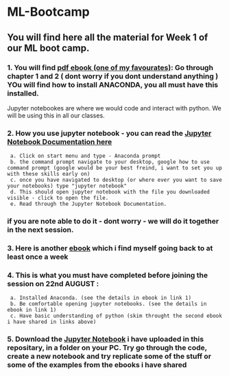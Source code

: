 # ML-Bootcamp
## You will find here all the material for Week 1 of our ML boot camp. 

### 1. You will find [pdf ebook (one of my favourates)](https://github.com/bharathkreddy/ML-Bootcamp/blob/master/000%20Python_for_Data_Analysis__Data_Wran(z-lib.org).pdf): Go through chapter 1 and 2 ( dont worry if you dont understand anything ) YOu will find how to install ANACONDA, you all must have this installed. 
Jupyter notebookes are where we would code and interact with python. We will be using this in all our classes.

### 2. How you use jupyter notebook - you can read the [Jupyter Notebook Documentation here](https://jupyter-notebook.readthedocs.io/en/stable/examples/Notebook/Notebook%20Basics.html)
     a. Click on start menu and type - Anaconda prompt
     b. the command prompt navigate to your desktop, google how to use command prompt (google would be your best freind, i want to set you up with these skills early on)
     c. once you have navigated to desktop (or where ever you want to save your notebooks) type "jupyter notebook"
     d. This should open jupyter notebook with the file you downloaded visible - click to open the file.
     e. Read through the Jupyter Notebook Documentation.

### if you are note able to do it - dont worry - we will do it together in the next session.

### 3. Here is another [ebook](https://runestone.academy/runestone/books/published/thinkcspy/index.html) which i find myself going back to at least once a week

### 4. This is what you must have completed before joining the session on 22nd AUGUST : 
     a. Installed Anaconda. (see the details in ebook in link 1)
     b. Be comfortable opening jupyter notebooks. (see the details in ebook in link 1)
     c. Have basic understanding of python (skim throught the second ebook i have shared in links above)
     
### 5. Download the [Jupyter Notebook](https://github.com/bharathkreddy/ML-Bootcamp/blob/master/ML%20Bootcamp%20session%201.ipynb) i have uploaded in this repositary, in a folder on your PC. Try go through the code, create a new notebook and try replicate some of the stuff or some of the examples from the ebooks i have shared

   
